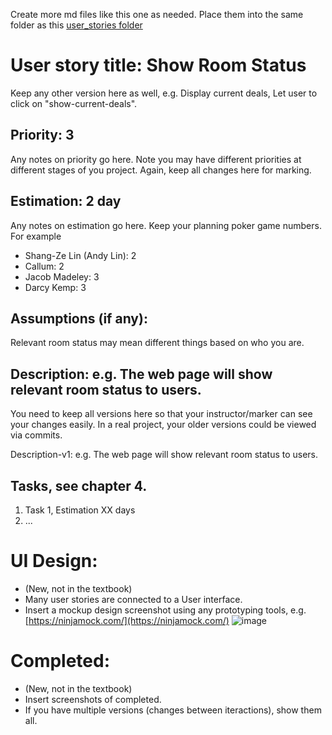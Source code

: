 Create more md files like this one as needed. Place them into the same folder 
as this [user_stories folder](./)

# User story title: Show Room Status

Keep any other version here as well, e.g. Display current deals, Let user to click on "show-current-deals".

## Priority: 3
Any notes on priority go here. 
Note you may have different priorities at different stages of you project.
Again, keep all changes here for marking.

## Estimation: 2 day
Any notes on estimation go here. Keep your planning poker game numbers. For example
* Shang-Ze Lin (Andy Lin): 2
* Callum: 2
* Jacob Madeley: 3
* Darcy Kemp: 3

## Assumptions (if any):
Relevant room status may mean different things based on who you are.

## Description: e.g. The web page will show relevant room status to users.
You need to keep all versions here so that your instructor/marker can see your changes easily. 
In a real project, your older versions could be viewed via commits.

Description-v1: e.g. The web page will show relevant room status to users.

## Tasks, see chapter 4.

1. Task 1, Estimation XX days
2. ...


# UI Design:
* (New, not in the textbook) 
* Many user stories are connected to a User interface.
* Insert a mockup design screenshot using any prototyping tools, e.g. [https://ninjamock.com/](https://ninjamock.com/)
![image](https://github.com/JacobMadeley/cp3407-project-v2024/assets/110138379/429ad54e-b521-4cad-b0c9-f6780e76cddc)


# Completed:
* (New, not in the textbook) 
* Insert screenshots of completed. 
* If you have multiple versions (changes between iteractions), show them all.
